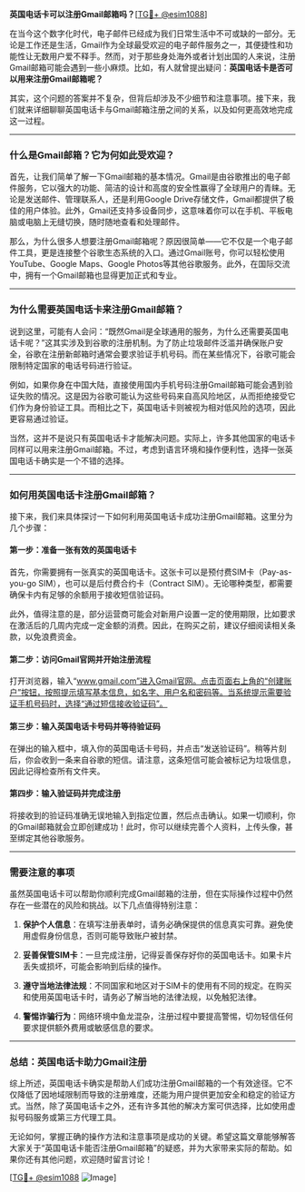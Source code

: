 **英国电话卡可以注册Gmail邮箱吗？**[[TG💪+ @esim1088](https://t.me/s/esim1088)]

在当今这个数字化时代，电子邮件已经成为我们日常生活中不可或缺的一部分。无论是工作还是生活，Gmail作为全球最受欢迎的电子邮件服务之一，其便捷性和功能性让无数用户爱不释手。然而，对于那些身处海外或者计划出国的人来说，注册Gmail邮箱可能会遇到一些小麻烦。比如，有人就曾提出疑问：**英国电话卡是否可以用来注册Gmail邮箱呢？**

其实，这个问题的答案并不复杂，但背后却涉及不少细节和注意事项。接下来，我们就来详细聊聊英国电话卡与Gmail邮箱注册之间的关系，以及如何更高效地完成这一过程。

---

### **什么是Gmail邮箱？它为何如此受欢迎？**

首先，让我们简单了解一下Gmail邮箱的基本情况。Gmail是由谷歌推出的电子邮件服务，它以强大的功能、简洁的设计和高度的安全性赢得了全球用户的青睐。无论是发送邮件、管理联系人，还是利用Google Drive存储文件，Gmail都提供了极佳的用户体验。此外，Gmail还支持多设备同步，这意味着你可以在手机、平板电脑或电脑上无缝切换，随时随地查看和处理邮件。

那么，为什么很多人想要注册Gmail邮箱呢？原因很简单——它不仅是一个电子邮件工具，更是连接整个谷歌生态系统的入口。通过Gmail账号，你可以轻松使用YouTube、Google Maps、Google Photos等其他谷歌服务。此外，在国际交流中，拥有一个Gmail邮箱也显得更加正式和专业。

---

### **为什么需要英国电话卡来注册Gmail邮箱？**

说到这里，可能有人会问：“既然Gmail是全球通用的服务，为什么还需要英国电话卡呢？”这其实涉及到谷歌的注册机制。为了防止垃圾邮件泛滥并确保账户安全，谷歌在注册新邮箱时通常会要求验证手机号码。而在某些情况下，谷歌可能会限制特定国家的电话号码进行验证。

例如，如果你身在中国大陆，直接使用国内手机号码注册Gmail邮箱可能会遇到验证失败的情况。这是因为谷歌可能认为这些号码来自高风险地区，从而拒绝接受它们作为身份验证工具。而相比之下，英国电话卡则被视为相对低风险的选项，因此更容易通过验证。

当然，这并不是说只有英国电话卡才能解决问题。实际上，许多其他国家的电话卡同样可以用来注册Gmail邮箱。不过，考虑到语言环境和操作便利性，选择一张英国电话卡确实是一个不错的选择。

---

### **如何用英国电话卡注册Gmail邮箱？**

接下来，我们来具体探讨一下如何利用英国电话卡成功注册Gmail邮箱。这里分为几个步骤：

#### **第一步：准备一张有效的英国电话卡**
首先，你需要拥有一张真实的英国电话卡。这张卡可以是预付费SIM卡（Pay-as-you-go SIM），也可以是后付费合约卡（Contract SIM）。无论哪种类型，都需要确保卡内有足够的余额用于接收短信验证码。

此外，值得注意的是，部分运营商可能会对新用户设置一定的使用期限，比如要求在激活后的几周内完成一定金额的消费。因此，在购买之前，建议仔细阅读相关条款，以免浪费资金。

#### **第二步：访问Gmail官网并开始注册流程**
打开浏览器，输入“www.gmail.com”进入Gmail官网。点击页面右上角的“创建账户”按钮，按照提示填写基本信息，如名字、用户名和密码等。当系统提示需要验证手机号码时，选择“通过短信接收验证码”。

#### **第三步：输入英国电话卡号码并等待验证码**
在弹出的输入框中，填入你的英国电话卡号码，并点击“发送验证码”。稍等片刻后，你会收到一条来自谷歌的短信。请注意，这条短信可能会被标记为垃圾信息，因此记得检查所有文件夹。

#### **第四步：输入验证码并完成注册**
将接收到的验证码准确无误地输入到指定位置，然后点击确认。如果一切顺利，你的Gmail邮箱就会立即创建成功！此时，你可以继续完善个人资料，上传头像，甚至绑定其他谷歌服务。

---

### **需要注意的事项**

虽然英国电话卡可以帮助你顺利完成Gmail邮箱的注册，但在实际操作过程中仍然存在一些潜在的风险和挑战。以下几点值得特别注意：

1. **保护个人信息**：在填写注册表单时，请务必确保提供的信息真实可靠。避免使用虚假身份信息，否则可能导致账户被封禁。
   
2. **妥善保管SIM卡**：一旦完成注册，记得妥善保存好你的英国电话卡。如果卡片丢失或损坏，可能会影响到后续的操作。

3. **遵守当地法律法规**：不同国家和地区对于SIM卡的使用有不同的规定。在购买和使用英国电话卡时，请务必了解当地的法律法规，以免触犯法律。

4. **警惕诈骗行为**：网络环境中鱼龙混杂，注册过程中要提高警惕，切勿轻信任何要求提供额外费用或敏感信息的要求。

---

### **总结：英国电话卡助力Gmail注册**

综上所述，英国电话卡确实是帮助人们成功注册Gmail邮箱的一个有效途径。它不仅降低了因地域限制而导致的注册难度，还能为用户提供更加安全和稳定的验证方式。当然，除了英国电话卡之外，还有许多其他的解决方案可供选择，比如使用虚拟号码服务或第三方代理工具。

无论如何，掌握正确的操作方法和注意事项是成功的关键。希望这篇文章能够解答大家关于“英国电话卡能否注册Gmail邮箱”的疑惑，并为大家带来实际的帮助。如果你还有其他问题，欢迎随时留言讨论！

[[TG💪+ @esim1088](https://t.me/s/esim1088) ![Image](https://i.postimg.cc/4NQfJmqS/Snipaste-2025-05-13-00-14-12.png)]